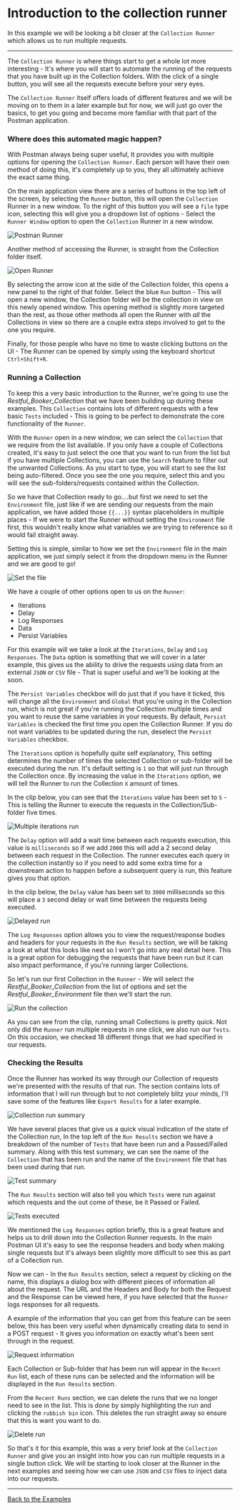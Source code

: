 # Introduction to the collection runner

In this example we will be looking a bit closer at the `Collection Runner` which allows us to run multiple requests.

---

The `Collection Runner` is where things start to get a whole lot more interesting - It's where you will start to automate the running of the requests that you have built up in the Collection folders. With the click of a single button, you will see all the requests execute before your very eyes.

The `Collection Runner` itself offers loads of different features and we will be moving on to them in a later example but for now, we will just go over the basics, to get you going and become more familiar with that part of the Postman application.

### Where does this automated magic happen?

With Postman always being super useful, It provides you with multiple options for opening the `Collection Runner`. Each person will have their own method of doing this, it's completely up to you, they all ultimately achieve the exact same thing.

On the main application view there are a series of buttons in the top left of the screen, by selecting the `Runner` button, this will open the `Collection` Runner in a new window. To the right of this button you will see a `file` type icon, selecting this will give you a dropdown list of options - Select the `Runner Window` option to open the `Collection` Runner in a new window.

![Postman Runner](https://github.com/DannyDainton/All-Things-Postman/blob/master/Public/images/12_introductionToTheCollectionRunner/Postman_Runner.PNG)

Another method of accessing the Runner, is straight from the Collection folder itself.

![Open Runner](https://github.com/DannyDainton/All-Things-Postman/blob/master/Public/gifs/12_introductionToTheCollectionRunner/Open_Runner.gif)

By selecting the arrow icon at the side of the Collection folder, this opens a new panel to the right of that folder. Select the blue `Run` button - This will open a new window, the Collection folder will be the collection in view on this newly opened window. This opening method is slightly more targeted than the rest, as those other methods all open the Runner with _all_ the Collections in view so there are a couple extra steps involved to get to the one you require.

Finally, for those people who have no time to waste clicking buttons on the UI - The Runner can be opened by simply using the keyboard shortcut `Ctrl+Shift+R`.

### Running a Collection

To keep this a very basic introduction to the Runner, we're going to use the _Restful_Booker_Collection_ that we have been building up during these examples. This `Collection` contains lots of different requests with a few basic `Tests` included - This is going to be perfect to demonstrate the core functionality of the `Runner`.

With the `Runner` open in a new window, we can select the `Collection` that we require from the list available. If you only have a couple of Collections created, it's easy to just select the one that you want to run from the list but if you have multiple Collections, you can use the `Search` feature to filter out the unwanted Collections. As you start to type, you will start to see the list being auto-filtered. Once you see the one you require, select this and you will see the sub-folders/requests contained within the Collection.

So we have that Collection ready to go....but first we need to set the `Environment` file, just like if we are sending our requests from the main application, we have added those `{{...}}` syntax placeholders in multiple places - If we were to start the Runner without setting the `Environment` file first, this wouldn't really know what variables we are trying to reference so it would fail straight away.

Setting this is simple, similar to how we set the `Environment` file in the main application, we just simply select it from the dropdown menu in the Runner and we are good to go!

![Set the file](https://github.com/DannyDainton/All-Things-Postman/blob/master/Public/gifs/12_introductionToTheCollectionRunner/Set_The_File.gif)

We have a couple of other options open to us on the `Runner`:
- Iterations
- Delay
- Log Responses
- Data
- Persist Variables

For this example will we take a look at the `Iterations`, `Delay` and `Log Responses`. The `Data` option is something that we will cover in a later example, this gives us the ability to drive the requests using data from an external `JSON` or `CSV` file - That is super useful and we'll be looking at the soon.

The `Persist Variables` checkbox will do just that if you have it ticked, this will change all the `Environment` and `Global` that you're using in the Collection run, which is not great if you're running the Collection multiple times and you want to reuse the same variables in your requests. By default, `Persist Variables` is checked the first time you open the Collection Runner. If you do not want variables to be updated during the run, deselect the `Persist Variables` checkbox.

The `Iterations` option is hopefully quite self explanatory, This setting determines the number of times the selected Collection or sub-folder will be executed during the run. It's default setting is `1` so that will just run through the Collection once. By increasing the value in the `Iterations` option, we will tell the Runner to run the Collection `X` amount of times.

In the clip below, you can see that the `Iterations` value has been set to `5` - This is telling the Runner to execute the requests in the Collection/Sub-folder five times.

![Multiple iterations run](https://github.com/DannyDainton/All-Things-Postman/blob/master/Public/gifs/12_introductionToTheCollectionRunner/Multiple_Iterations_Run.gif)

The `Delay` option will add a wait time between each requests execution, this value is `milliseconds` so if we add `2000` this will add a 2 second delay between each request in the Collection. The runner executes each query in the collection instantly so if you need to add some extra time for a downstream action to happen before a subsequent query is run, this feature gives you that option.

In the clip below, the `Delay` value has been set to `3000` milliseconds so this will place a `3` second delay or wait time between the requests being executed.

![Delayed run](https://github.com/DannyDainton/All-Things-Postman/blob/master/Public/gifs/12_introductionToTheCollectionRunner/Delayed_Run.gif)

The `Log Responses` option allows you to view the request/response bodies and headers for your requests in the `Run Results` section, we will be taking a look at what this looks like next so I won't go into any real detail here. This is a great option for debugging the requests that have been run but it can also impact performance, if you're running larger Collections.  

So let's run our first Collection in the `Runner` - We will select the _Restful_Booker_Collection_ from the list of options and set the _Restful_Booker_Environment_ file then we'll start the run.

![Run the collection](https://github.com/DannyDainton/All-Things-Postman/blob/master/Public/gifs/12_introductionToTheCollectionRunner/Run_The_Collection.gif)

As you can see from the clip, running small Collections is pretty quick. Not only did the `Runner` run multiple requests in one click, we also run our `Tests`. On this occasion, we checked 18 different things that we had specified in our requests.  

### Checking the Results

Once the Runner has worked its way through our Collection of requests we're presented with the results of that run. The section contains lots of information that I will run through but to not completely blitz your minds, I'll save some of the features like `Export Results` for a later example.

![Collection run summary](https://github.com/DannyDainton/All-Things-Postman/blob/master/Public/images/12_introductionToTheCollectionRunner/Collection_Run_Summary.PNG)

We have several places that give us a quick visual indication of the state of the Collection run, In the top left of the `Run Results` section we have a breakdown of the number of `Tests` that have been run and a Passed/Failed summary. Along with this test summary, we can see the name of the `Collection` that has been run and the name of the `Environment` file that has been used during that run.

![Test summary](https://github.com/DannyDainton/All-Things-Postman/blob/master/Public/images/12_introductionToTheCollectionRunner/Test_Summary.PNG)

The `Run Results` section will also tell you which `Tests` were run against which requests and the out come of these, be it Passed or Failed.

![Tests executed](https://github.com/DannyDainton/All-Things-Postman/blob/master/Public/images/12_introductionToTheCollectionRunner/Tests_Executed.PNG)

We mentioned the `Log Responses` option briefly, this is a great feature and helps us to drill down into the Collection Runner requests. In the main Postman UI it's easy to see the response headers and body when making single requests but it's always been slightly more difficult to see this as part of a Collection run.

Now we can - In the `Run Results` section, select a request by clicking on the name, this displays a dialog box with different pieces of information all about the request. The URL and the Headers and Body for both the Request and the Response can be viewed here, if you have selected that the `Runner` logs responses for all requests.  

A example of the information that you can get from this feature can be seen below, this has been very useful when dynamically creating data to send in a POST request - It gives you information on exactly what's been sent through in the request.

![Request information](https://github.com/DannyDainton/All-Things-Postman/blob/master/Public/gifs/12_introductionToTheCollectionRunner/Request_Information.gif)

Each Collection or Sub-folder that has been run will appear in the `Recent Run` list, each of these runs can be selected and the information will be displayed in the `Run Results` section.

From the `Recent Runs` section, we can delete the runs that we no longer need to see in the list. This is done by simply highlighting the run and clicking the `rubbish bin` icon. This deletes the run straight away so ensure that this is want you want to do.

![Delete run](https://github.com/DannyDainton/All-Things-Postman/blob/master/Public/gifs/12_introductionToTheCollectionRunner/Delete_Run.gif)

So that's it for this example, this was a very brief look at the `Collection Runner` and give you an insight into how you can run multiple requests in a single button click. We will be starting to look closer at the Runner in the next examples and seeing how we can use `JSON` and `CSV` files to inject data into our requests.

---
[Back to the Examples](https://github.com/DannyDainton/All-Things-Postman#example-guides)
